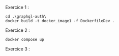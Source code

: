 Exercice 1 :

```
cd .\graphql-auth\
docker build -t docker_image1 -f DockerfileDev .
```

Exercice 2 : 

```
docker compose up
```

Exercice 3 :

```

```